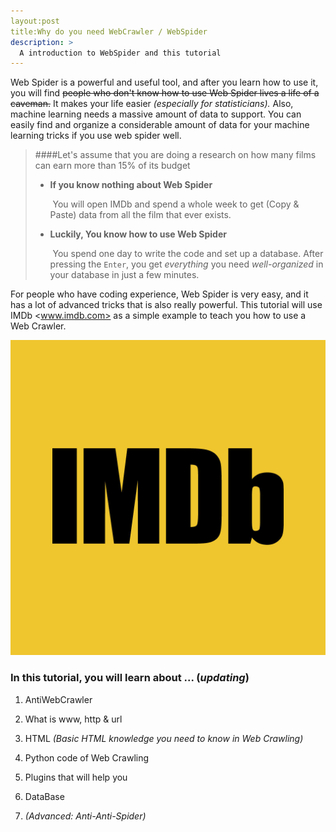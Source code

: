 ```yaml
---
layout:post
title:Why do you need WebCrawler / WebSpider
description: >
  A introduction to WebSpider and this tutorial
---
```


Web Spider is a powerful and useful tool, and after you learn how to use it, you will find ~~people who don't know how to use Web Spider lives a life of a caveman.~~ It makes your life easier *(especially for statisticians).* Also, machine learning needs a massive amount of data to support. You can easily find and organize a considerable amount of data for your machine learning tricks if you use web spider well.

> ####Let's assume that you are doing a research on how many films can earn more than 15% of its budget 
>
> * **If you know nothing about Web Spider**
>
>   ​	You will open IMDb and spend a whole week to get (Copy & Paste) data from all the film that ever exists.
>
> * **Luckily, You know how to use Web Spider**
>
>   ​	You spend one day to write the code and set up a database. After pressing the ```Enter```, you get *everything* you need *well-organized* in your database in just a few minutes.

For people who have coding experience, Web Spider is very easy, and it has a lot of advanced tricks that is also really powerful. This tutorial will use IMDb <www.imdb.com> as a simple example to teach you how to use a Web Crawler.

![IMDb](../img/IntroToWebSpider/IMDb.jpg)

### In this tutorial, you will learn about ...             (*updating*)

1. AntiWebCrawler

2. What is www, http & url

3. HTML     *(Basic HTML knowledge you need to know in Web Crawling)*

4. Python code of Web Crawling

5. Plugins that will help you

6. DataBase

7. *(Advanced: Anti-Anti-Spider)*

   

